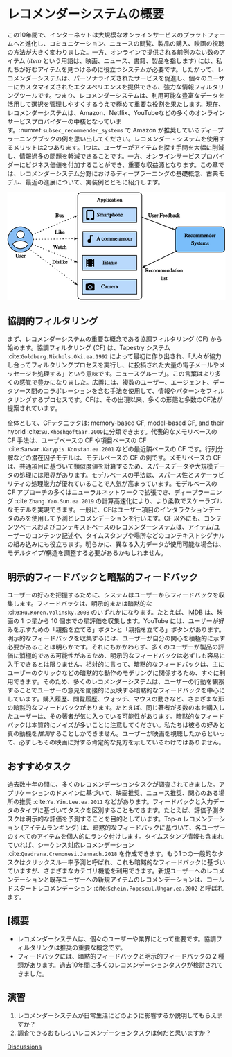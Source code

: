 # レコメンダーシステムの概要

この10年間で、インターネットは大規模なオンラインサービスのプラットフォームへと進化し、コミュニケーション、ニュースの閲覧、製品の購入、映画の視聴の方法が大きく変わりました。一方、オンラインで提供される前例のない数のアイテム (*item* という用語は、映画、ニュース、書籍、製品を指します) には、私たちが好むアイテムを見つけるのに役立つシステムが必要です。したがって、レコメンダーシステムは、パーソナライズされたサービスを促進し、個々のユーザーにカスタマイズされたエクスペリエンスを提供できる、強力な情報フィルタリングツールです。つまり、レコメンダーシステムは、利用可能な豊富なデータを活用して選択を管理しやすくするうえで極めて重要な役割を果たします。現在、レコメンダーシステムは、Amazon、Netflix、YouTubeなどの多くのオンラインサービスプロバイダーの中核となっています。:numref:`subsec_recommender_systems` で Amazon が推奨しているディープラーニングブックの例を思い出してください。レコメンダー・システムを使用するメリットは2つあります。1つは、ユーザーがアイテムを探す手間を大幅に削減し、情報過多の問題を軽減できることです。一方、オンラインサービスプロバイダーにビジネス価値を付加することができ、重要な収益源となります。この章では、レコメンダーシステム分野におけるディープラーニングの基礎概念、古典モデル、最近の進展について、実装例とともに紹介します。 

![Illustration of the Recommendation Process](../img/rec-intro.svg)

## 協調的フィルタリング

まず、レコメンダーシステムの重要な概念である協調フィルタリング (CF) から始めます。協調フィルタリング (CF) は、Tapestry システム :cite:`Goldberg.Nichols.Oki.ea.1992` によって最初に作り出され、「人々が協力し合ってフィルタリングプロセスを実行し、に投稿された大量の電子メールやメッセージを処理する」という意味です。ニュースグループ」。この言葉はより多くの感覚で豊かになりました。広義には、複数のユーザー、エージェント、データソース間のコラボレーションを含む手法を使用して、情報やパターンをフィルタリングするプロセスです。CFは、その出現以来、多くの形態と多数のCF法が提案されています。   

全体として、CFテクニックは: memory-based CF, model-based CF, and their hybrid :cite:`Su.Khoshgoftaar.2009`に分類できます。代表的なメモリベースの CF 手法は、ユーザベースの CF や項目ベースの CF :cite:`Sarwar.Karypis.Konstan.ea.2001` などの最近隣ベースの CF です。行列分解などの潜在因子モデルは、モデルベースの CF の例です。メモリベースの CF は、共通項目に基づいて類似度値を計算するため、スパースデータや大規模データの処理には限界があります。モデルベースの手法は、スパース性とスケーラビリティの処理能力が優れていることで人気が高まっています。モデルベースの CF アプローチの多くはニューラルネットワークで拡張でき、ディープラーニング :cite:`Zhang.Yao.Sun.ea.2019` の計算高速化により、より柔軟でスケーラブルなモデルを実現できます。一般に、CFはユーザー項目のインタラクションデータのみを使用して予測とレコメンデーションを行います。CF 以外にも、コンテンツベースおよびコンテキストベースのレコメンダーシステムは、アイテム/ユーザーのコンテンツ記述や、タイムスタンプや場所などのコンテキストシグナルの組み込みにも役立ちます。明らかに、異なる入力データが使用可能な場合は、モデルタイプ/構造を調整する必要があるかもしれません。 

## 明示的フィードバックと暗黙的フィードバック

ユーザーの好みを把握するために、システムはユーザーからフィードバックを収集します。フィードバックは、明示的または暗黙的な :cite:`Hu.Koren.Volinsky.2008` のいずれかになります。たとえば、[IMDB](https://www.imdb.com/) は、映画の 1 つ星から 10 個までの星評価を収集します。YouTube には、ユーザーが好みを示すための「親指を立てる」ボタンと「親指を立てる」ボタンがあります。明示的なフィードバックを収集するには、ユーザーが自分の関心を積極的に示す必要があることは明らかです。それにもかかわらず、多くのユーザーが製品の評価に消極的である可能性があるため、明示的なフィードバックは必ずしも容易に入手できるとは限りません。相対的に言って、暗黙的なフィードバックは、主にユーザーのクリックなどの暗黙的な動作のモデリングに関係するため、すぐに利用できます。そのため、多くのレコメンダーシステムは、ユーザーの行動を観察することでユーザーの意見を間接的に反映する暗黙的なフィードバックを中心にしています。購入履歴、閲覧履歴、ウォッチ、マウスの動きなど、さまざまな形の暗黙的なフィードバックがあります。たとえば、同じ著者が多数の本を購入したユーザーは、その著者が気に入っている可能性があります。暗黙的なフィードバックは本質的にノイズが多いことに注意してください。私たちは彼らの好みと真の動機を*推測*することしかできません。ユーザーが映画を視聴したからといって、必ずしもその映画に対する肯定的な見方を示しているわけではありません。 

## おすすめタスク

過去数十年の間に、多くのレコメンデーションタスクが調査されてきました。アプリケーションのドメインに基づいて、映画推奨、ニュース推奨、関心のある場所の推奨 :cite:`Ye.Yin.Lee.ea.2011` などがあります。フィードバックと入力データのタイプに基づいてタスクを区別することもできます。たとえば、評価予測タスクは明示的な評価を予測することを目的としています。Top-$n$ レコメンデーション (アイテムランキング) は、暗黙的なフィードバックに基づいて、各ユーザーのすべてのアイテムを個人的にランク付けします。タイムスタンプ情報も含まれていれば、シーケンス対応レコメンデーション :cite:`Quadrana.Cremonesi.Jannach.2018` を作成できます。もう1つの一般的なタスクはクリックスルー率予測と呼ばれ、これも暗黙的なフィードバックに基づいていますが、さまざまなカテゴリ機能を利用できます。新規ユーザーへのレコメンデーションと既存ユーザーへの新規アイテムのレコメンデーションは、コールドスタートレコメンデーション :cite:`Schein.Popescul.Ungar.ea.2002` と呼ばれます。 

## [概要

* レコメンダーシステムは、個々のユーザーや業界にとって重要です。協調フィルタリングは推奨の重要な概念です。
* フィードバックには、暗黙的フィードバックと明示的フィードバックの 2 種類があります。過去10年間に多くのレコメンデーションタスクが検討されてきました。

## 演習

1. レコメンダーシステムが日常生活にどのように影響するか説明してもらえますか？
2. 調査できるおもしろいレコメンデーションタスクは何だと思いますか？

[Discussions](https://discuss.d2l.ai/t/398)
